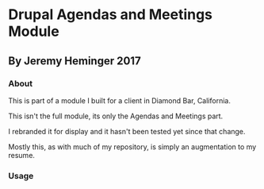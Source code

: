 # Drupal Agendas and Meetings Module 

## By Jeremy Heminger 2017 

### About

This is part of a module I built for a client in Diamond Bar, California.

This isn't the full module, its only the Agendas and Meetings part.

I rebranded it for display and it hasn't been tested yet since that change.

Mostly this, as with much of my repository, is simply an augmentation to my resume.

### Usage


